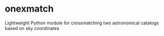 # onexmatch
Lightweight Python module for crossmatching two astronomical catalogs based on sky coordinates
